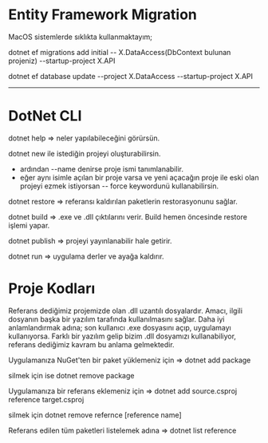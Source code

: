 # Entity Framework Migration

MacOS sistemlerde sıklıkta kullanmaktayım;

dotnet ef migrations add initial -- X.DataAccess(DbContext bulunan projeniz) --startup-project X.API

dotnet ef database update --project X.DataAccess --startup-project X.API

************************************************************************

# DotNet CLI
dotnet help => neler yapılabileceğini görürsün.

dotnet new ile istediğin projeyi oluşturabilirsin.
* ardından --name denirse proje ismi tanımlanabilir.
* eğer aynı isimle açılan bir proje varsa ve yeni açacağın proje ile eski olan projeyi ezmek istiyorsan -- force keywordunü kullanabilirsin.

dotnet restore => referansı kaldırılan paketlerin restorasyonunu sağlar.

dotnet build => .exe ve .dll çıktılarını verir. Build hemen öncesinde restore işlemi yapar.

dotnet publish => projeyi yayınlanabilir hale getirir.

dotnet run => uygulama derler ve ayağa kaldırır.

# Proje Kodları
Referans dediğimiz projemizde olan .dll uzantılı dosyalardır. Amacı, ilgili dosyanın başka bir yazılım tarafında kullanılmasını sağlar. Daha iyi anlamlandırmak adına; son kullanıcı .exe dosyasını açıp, uygulamayı kullanıyorsa. Farklı bir yazılım gelip bizim .dll dosyamızı kullanabiliyor, referans dediğimiz kavram bu anlama gelmektedir.

Uygulamanıza NuGet'ten bir paket yüklemeniz için => dotnet add package

silmek için ise dotnet remove package

Uygulamanıza bir referans eklemeniz için => dotnet add source.csproj reference target.csproj

silmek için dotnet remove refernce [reference name]

Referans edilen tüm paketleri listelemek adına => dotnet list reference
